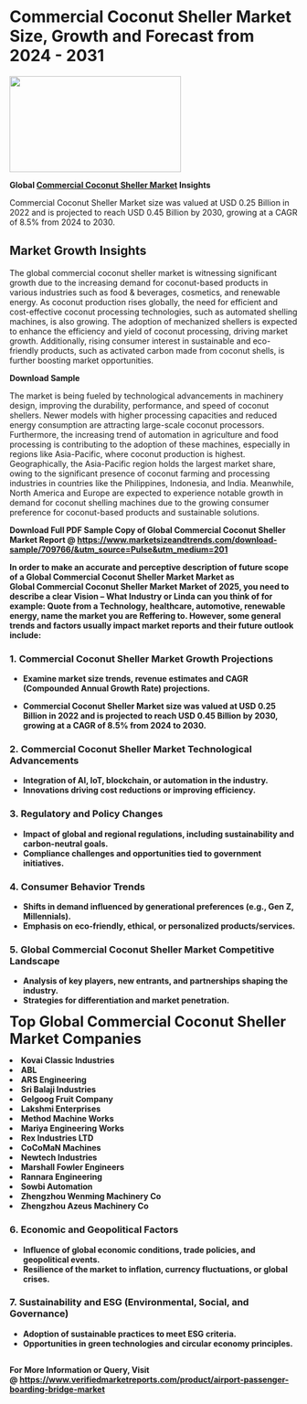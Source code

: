 <H1>Commercial Coconut Sheller Market Size, Growth and Forecast from 2024 - 2031</H1><img class="aligncenter size-medium wp-image-584254" src="https://thirdeyenews.in/wp-content/uploads/2024/09/Global-Market-Research-300x168.jpeg" alt="" width="300" height="168" /><p><strong>Global&nbsp;<a href="https://www.marketsizeandtrends.com/download-sample/709766/&amp;utm_source=Pulse&amp;utm_medium=201">Commercial Coconut Sheller Market</a> Insights</strong></p><p>Commercial Coconut Sheller Market size was valued at USD 0.25 Billion in 2022 and is projected to reach USD 0.45 Billion by 2030, growing at a CAGR of 8.5% from 2024 to 2030.</p><p><h2>Market Growth Insights</h2> The global commercial coconut sheller market is witnessing significant growth due to the increasing demand for coconut-based products in various industries such as food & beverages, cosmetics, and renewable energy. As coconut production rises globally, the need for efficient and cost-effective coconut processing technologies, such as automated shelling machines, is also growing. The adoption of mechanized shellers is expected to enhance the efficiency and yield of coconut processing, driving market growth. Additionally, rising consumer interest in sustainable and eco-friendly products, such as activated carbon made from coconut shells, is further boosting market opportunities. <p><strong>Download Sample</strong></p> The market is being fueled by technological advancements in machinery design, improving the durability, performance, and speed of coconut shellers. Newer models with higher processing capacities and reduced energy consumption are attracting large-scale coconut processors. Furthermore, the increasing trend of automation in agriculture and food processing is contributing to the adoption of these machines, especially in regions like Asia-Pacific, where coconut production is highest. Geographically, the Asia-Pacific region holds the largest market share, owing to the significant presence of coconut farming and processing industries in countries like the Philippines, Indonesia, and India. Meanwhile, North America and Europe are expected to experience notable growth in demand for coconut shelling machines due to the growing consumer preference for coconut-based products and sustainable solutions. <p><strong></p><p><span class=""><strong>Download Full PDF Sample Copy of Global Commercial Coconut Sheller Market Report</strong> @ <a href="https://www.marketsizeandtrends.com/download-sample/709766/&amp;utm_source=Pulse&amp;utm_medium=201" target="_blank">https://www.marketsizeandtrends.com/download-sample/709766/&amp;utm_source=Pulse&amp;utm_medium=201</a></span></p><p>In order to make an accurate and perceptive description of future scope of a Global&nbsp;Commercial Coconut Sheller Market Market as Global&nbsp;Commercial Coconut Sheller Market Market of 2025, you need to describe a clear Vision &ndash; What Industry or Linda can you think of for example: Quote from a Technology, healthcare, automotive, renewable energy, name the market you are Reffering to. However, some general trends and factors usually impact market reports and their future outlook include:</p><h3>1.&nbsp;<strong>Commercial Coconut Sheller Market Growth Projections</strong></h3><ul><li>Examine market size trends, revenue estimates and CAGR (Compounded Annual Growth Rate) projections.</li><li><p>Commercial Coconut Sheller Market size was valued at USD 0.25 Billion in 2022 and is projected to reach USD 0.45 Billion by 2030, growing at a CAGR of 8.5% from 2024 to 2030.</p></li></ul><h3>2.&nbsp;<strong>Commercial Coconut Sheller Market Technological Advancements</strong></h3><ul><li>Integration of AI, IoT, blockchain, or automation in the industry.</li><li>Innovations driving cost reductions or improving efficiency.</li></ul><h3>3.&nbsp;<strong>Regulatory and Policy Changes</strong></h3><ul><li>Impact of global and regional regulations, including sustainability and carbon-neutral goals.</li><li>Compliance challenges and opportunities tied to government initiatives.</li></ul><h3>4.&nbsp;<strong>Consumer Behavior Trends</strong></h3><ul><li>Shifts in demand influenced by generational preferences (e.g., Gen Z, Millennials).</li><li>Emphasis on eco-friendly, ethical, or personalized products/services.</li></ul><h3>5.&nbsp;<strong>Global Commercial Coconut Sheller Market Competitive Landscape</strong></h3><ul><li>Analysis of key players, new entrants, and partnerships shaping the industry.</li><li>Strategies for differentiation and market penetration.</li></ul><p data-pm-slice="1 1 []"><span style="color: inherit; font-family: inherit; font-size: 25px;">Top Global Commercial Coconut Sheller Market Companies</span></p><div class="" data-test-id=""><p><li>Kovai Classic Industries</li><li> ABL</li><li> ARS Engineering</li><li> Sri Balaji Industries</li><li> Gelgoog Fruit Company</li><li> Lakshmi Enterprises</li><li> Method Machine Works</li><li> Mariya Engineering Works</li><li> Rex Industries LTD</li><li> CoCoMaN Machines</li><li> Newtech Industries</li><li> Marshall Fowler Engineers</li><li> Rannara Engineering</li><li> Sowbi Automation</li><li> Zhengzhou Wenming Machinery Co</li><li> Zhengzhou Azeus Machinery Co</li></p></div><h3>6.&nbsp;<strong>Economic and Geopolitical Factors</strong></h3><ul><li>Influence of global economic conditions, trade policies, and geopolitical events.</li><li>Resilience of the market to inflation, currency fluctuations, or global crises.</li></ul><h3>7.&nbsp;<strong>Sustainability and ESG (Environmental, Social, and Governance)</strong></h3><ul><li>Adoption of sustainable practices to meet ESG criteria.</li><li>Opportunities in green technologies and circular economy principles.</li></ul><h2><strong style="font-size: 14px;">For More Information or Query, Visit @&nbsp;</strong><a style="background-color: #ffffff; font-size: 14px;" href="https://www.marketsizeandtrends.com/report/commercial-coconut-sheller-market/" target="_blank">https://www.verifiedmarketreports.com/product/airport-passenger-boarding-bridge-market</a></h2>
